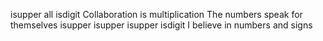 isupper
all
isdigit
Collaboration is multiplication
The numbers speak for themselves
isupper
isupper
isupper
isdigit
I believe in numbers and signs
